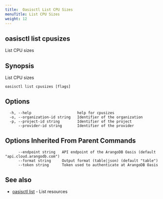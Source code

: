 ```yaml
---
title:  Oasisctl List CPU Sizes
menuTitle: List CPU Sizes
weight: 12
---
```

## oasisctl list cpusizes

List CPU sizes

## Synopsis
List CPU sizes

```
oasisctl list cpusizes [flags]
```

## Options
```
  -h, --help                     help for cpusizes
  -o, --organization-id string   Identifier of the organization
  -p, --project-id string        Identifier of the project
      --provider-id string       Identifier of the provider
```

## Options Inherited From Parent Commands
```
      --endpoint string   API endpoint of the ArangoDB Oasis (default "api.cloud.arangodb.com")
      --format string     Output format (table|json) (default "table")
      --token string      Token used to authenticate at ArangoDB Oasis
```

## See also
* [oasisctl list](_index.md)	 - List resources

